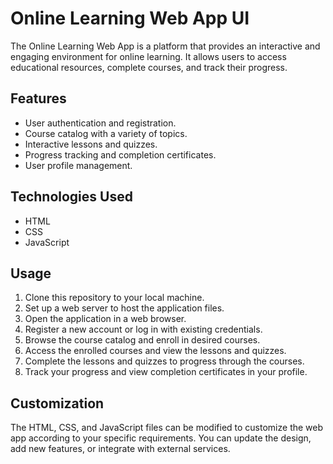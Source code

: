 
# Online Learning Web App UI

The Online Learning Web App is a platform that provides an interactive and engaging environment for online learning. It allows users to access educational resources, complete courses, and track their progress.

## Features

- User authentication and registration.
- Course catalog with a variety of topics.
- Interactive lessons and quizzes.
- Progress tracking and completion certificates.
- User profile management.

## Technologies Used

- HTML
- CSS
- JavaScript

## Usage

1. Clone this repository to your local machine.
2. Set up a web server to host the application files.
3. Open the application in a web browser.
4. Register a new account or log in with existing credentials.
5. Browse the course catalog and enroll in desired courses.
6. Access the enrolled courses and view the lessons and quizzes.
7. Complete the lessons and quizzes to progress through the courses.
8. Track your progress and view completion certificates in your profile.

## Customization

The HTML, CSS, and JavaScript files can be modified to customize the web app according to your specific requirements. You can update the design, add new features, or integrate with external services.
